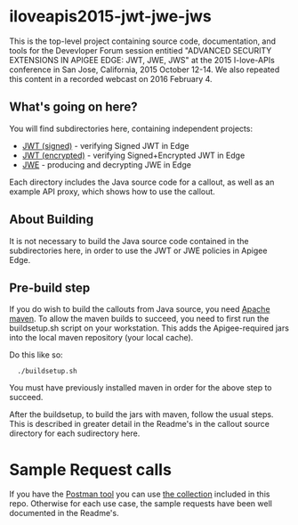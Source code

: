 # iloveapis2015-jwt-jwe-jws

This is the top-level project containing source code, documentation, and tools for the Devevloper Forum session entitied "ADVANCED SECURITY EXTENSIONS IN APIGEE EDGE: JWT, JWE, JWS"
 at the 2015 I-love-APIs conference in San Jose, California, 2015 October 12-14.  We also repeated this content in a recorded webcast on 2016 February 4. 


## What's going on here?

You will find subdirectories here, containing independent projects:

- [JWT (signed)](jwt_signed) - verifying Signed JWT in Edge
- [JWT (encrypted)](jwt_encrypted) - verifying Signed+Encrypted JWT in Edge
- [JWE](jwe) - producing and decrypting JWE in Edge


Each directory includes the Java source code for a callout, as well as an example API proxy, which shows how to use the callout. 

## About Building

It is not necessary to build the Java source code contained in the subdirectories here, in order to use the JWT or JWE policies in Apigee Edge.  


## Pre-build step

If you do wish to build the callouts from Java source, you need [Apache maven](https://maven.apache.org/).  To allow the maven builds to succeed, you need to first run the buildsetup.sh script on your workstation. This adds the Apigee-required jars into the local maven repository (your local cache). 

Do this like so: 

```
  ./buildsetup.sh
```

You must have previously installed maven in order for the above step to succeed.

After the buildsetup, to build the jars with maven, follow the usual
steps.  This is described in greater detail in the Readme's in the callout source
directory for each sudirectory here.


# Sample Request calls 

If you have the [Postman tool](https://www.getpostman.com/) you can use [the collection](Advanced-Security-JWT-JWE-JWS.json.postman_collection) included in this repo. 
Otherwise for each use case, the sample requests have been well documented in the Readme's.
